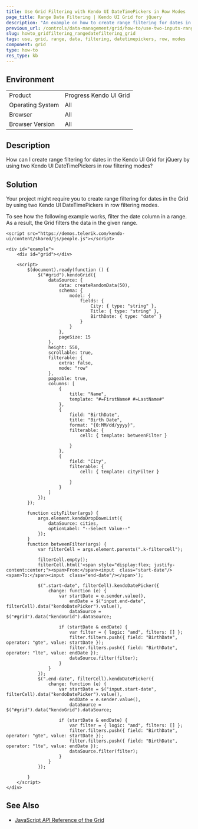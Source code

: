 ```yaml
---
title: Use Grid Filtering with Kendo UI DateTimePickers in Row Modes
page_title: Range Date Filtering | Kendo UI Grid for jQuery
description: "An example on how to create range filtering for dates in the Kendo UI Grid for jQuery by using two Kendo UI DateTimePickers in row filtering modes."
previous_url: /controls/data-management/grid/how-to/use-two-inputs-range-date-filtering, /controls/data-management/grid/how-to/filtering/use-two-inputs-range-date-filtering
slug: howto_gridfiltering_rangedatefiltering_grid
tags: use, grid, range, data, filtering, datetimepickers, row, modes
component: grid
type: how-to
res_type: kb
---
```


## Environment

<table>
 <tr>
  <td>Product</td>
  <td>Progress Kendo UI Grid</td>
 </tr>
 <tr>
  <td>Operating System</td>
  <td>All</td>
 </tr>
 <tr>
  <td>Browser</td>
  <td>All</td>
 </tr>
 <tr>
  <td>Browser Version</td>
  <td>All</td>
 </tr>
</table>

## Description

How can I create range filtering for dates in the Kendo UI Grid for jQuery by using two Kendo UI DateTimePickers in row filtering modes?

## Solution

Your project might require you to create range filtering for dates in the Grid by using two Kendo UI DateTimePickers in row filtering modes.

To see how the following example works, filter the date column in a range. As a result, the Grid filters the data in the given range.

```dojo
<script src="https://demos.telerik.com/kendo-ui/content/shared/js/people.js"></script>

<div id="example">
    <div id="grid"></div>

    <script>
        $(document).ready(function () {
            $("#grid").kendoGrid({
                dataSource: {
                    data: createRandomData(50),
                    schema: {
                        model: {
                            fields: {
                                City: { type: "string" },
                                Title: { type: "string" },
                                BirthDate: { type: "date" }
                            }
                        }
                    },
                    pageSize: 15
                },
                height: 550,
                scrollable: true,
                filterable: {
                    extra: false,
                    mode: "row"
                },
                pageable: true,
                columns: [
                    {
                        title: "Name",
                        template: "#=FirstName# #=LastName#"
                    },
                    {
                        field: "BirthDate",
                        title: "Birth Date",
                        format: "{0:MM/dd/yyyy}",
                        filterable: {
                            cell: { template: betweenFilter }

                        }
                    },
                    {
                        field: "City",
                        filterable: {
                            cell: { template: cityFilter }

                        }
                    }
                ]
            });
        });

        function cityFilter(args) {
            args.element.kendoDropDownList({
                dataSource: cities,
                optionLabel: "--Select Value--"
            });
        }
        function betweenFilter(args) {
            var filterCell = args.element.parents(".k-filtercell");

            filterCell.empty();
            filterCell.html('<span style="display:flex; justify-content:center;"><span>From:</span><input  class="start-date"/><span>To:</span><input  class="end-date"/></span>');

            $(".start-date", filterCell).kendoDatePicker({
                change: function (e) {
                    var startDate = e.sender.value(),
                        endDate = $("input.end-date", filterCell).data("kendoDatePicker").value(),
                        dataSource = $("#grid").data("kendoGrid").dataSource;

                    if (startDate & endDate) {
                        var filter = { logic: "and", filters: [] };
                        filter.filters.push({ field: "BirthDate", operator: "gte", value: startDate });
                        filter.filters.push({ field: "BirthDate", operator: "lte", value: endDate });
                        dataSource.filter(filter);
                    }
                }
            });
            $(".end-date", filterCell).kendoDatePicker({
                change: function (e) {
                    var startDate = $("input.start-date", filterCell).data("kendoDatePicker").value(),
                        endDate = e.sender.value(),
                        dataSource = $("#grid").data("kendoGrid").dataSource;

                    if (startDate & endDate) {
                        var filter = { logic: "and", filters: [] };
                        filter.filters.push({ field: "BirthDate", operator: "gte", value: startDate });
                        filter.filters.push({ field: "BirthDate", operator: "lte", value: endDate });
                        dataSource.filter(filter);
                    }
                }
            });

        }
    </script>
</div>
```

## See Also

* [JavaScript API Reference of the Grid](/api/javascript/ui/grid)
